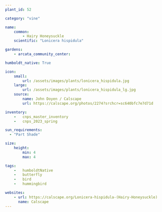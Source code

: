 ```yaml
---
plant_id: 52

category: "vine"

name: 
    common: 
        - Hairy Honeysuckle
    scientific: "Lonicera hispidula" 

gardens: 
    - arcata_community_center:

humboldt_native: True

icon: 
    small: 
        url: /assets/images/plants/lonicera_hispidula.jpg 
    large: 
        url: /assets/images/plants/lonicera_hispidula_lg.jpg 
    source: 
        name: John Doyen / Calscape
        url: https://calscape.org/photos/2274?srchcr=sc640bfc7e7d71d 

inventory: 
    -   cnps_master_inventory
    -   cnps_2023_spring

sun_requirements:
  - "Part Shade"

size:
    height: 
        min: 4
        max: 4

tags:  
    -   humboldtNative
    -   butterfly
    -   bird
    -   hummingbird

websites: 
    - url: https://calscape.org/Lonicera-hispidula-(Hairy-Honeysuckle) 
      name: Calscape
---
```


